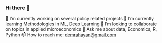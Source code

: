 ### Hi there 👋

🔭 I’m currently working on several policy related projects
🌱 I’m currently learning Methodologies in ML, Deep Learning
👯 I’m looking to collaborate on topics in applied microeconomics
💬 Ask me about data, Economics, R, Python
📫 How to reach me: demrahayan@gmail.com 
